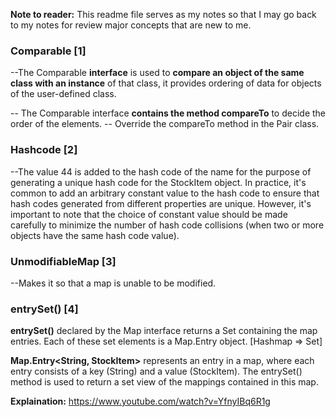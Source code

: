 **Note to reader:** This readme file serves as my notes so that I may go back to my notes for review major concepts that are new to me.

### **Comparable [1]** 

--The Comparable **interface** is used to **compare an object of the same class with an instance** of that class, it provides ordering of data for objects of the user-defined class.

-- The Comparable interface **contains the method compareTo** to decide the order of the elements.
-- Override the compareTo method in the Pair class.

### **Hashcode [2]**
--The value 44 is added to the hash code of the name for the purpose of generating a unique hash code for the StockItem object. In practice, it's common to add an arbitrary constant value to the hash code to ensure that hash codes generated from different properties are unique. However, it's important to note that the choice of constant value should be made carefully to minimize the number of hash code collisions (when two or more objects have the same hash code value).


### **UnmodifiableMap [3]**
--Makes it so that a map is unable to be modified.   

### **entrySet() [4]**
**entrySet()** declared by the Map interface returns a Set containing the map entries. Each of these set elements is a Map.Entry object. [Hashmap => Set]

**Map.Entry<String, StockItem>** represents an entry in a map, where each entry consists of a key (String) and a value (StockItem). The entrySet() method is used to return a set view of the mappings contained in this map.

**Explaination:**
https://www.youtube.com/watch?v=YfnyIBq6R1g